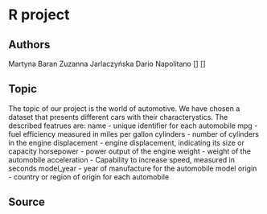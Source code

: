 # R project
## Authors
Martyna Baran
Zuzanna Jarlaczyńska
Dario Napolitano 
[]
[]
## Topic
The topic of our project is the world of automotive. We have chosen a dataset that presents different cars with their characterystics. The described featrues are:
name -  unique identifier for each automobile
mpg -  fuel efficiency measured in miles per gallon
cylinders - number of cylinders in the engine
displacement - engine displacement, indicating its size or capacity
horsepower - power output of the engine
weight - weight of the automobile
acceleration - Capability to increase speed, measured in seconds
model_year - year of manufacture for the automobile model
origin - country or region of origin for each automobile
## Source

